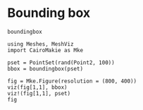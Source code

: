 # Bounding box

```@docs
boundingbox
```

```@example bbox
using Meshes, MeshViz
import CairoMakie as Mke

pset = PointSet(rand(Point2, 100))
bbox = boundingbox(pset)

fig = Mke.Figure(resolution = (800, 400))
viz(fig[1,1], bbox)
viz!(fig[1,1], pset)
fig
```